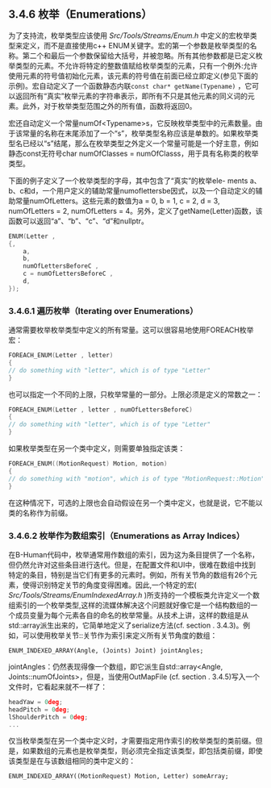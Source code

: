 ## 3.4.6 枚举（Enumerations）

为了支持流，枚举类型应该使用 *Src/Tools/Streams/Enum.h* 中定义的宏枚举类型来定义，而不是直接使用c++ ENUM关键字。宏的第一个参数是枚举类型的名称。第二个和最后一个参数保留给大括号，并被忽略。所有其他参数都是已定义枚举类型的元素。不允许将特定的整数值赋给枚举类型的元素，只有一个例外:允许使用元素的符号值初始化元素，该元素的符号值在前面已经立即定义(参见下面的示例)。宏自动定义了一个函数静态内联`const char* getName(Typename)` ，它可以返回所有“真实”枚举元素的字符串表示，即所有不只是其他元素的同义词的元素。此外，对于枚举类型范围之外的所有值，函数将返回0。

宏还自动定义一个常量numOf\<Typename>s，它反映枚举类型中的元素数量。由于该常量的名称在末尾添加了一个“s”，枚举类型名称应该是单数的。如果枚举类型名已经以“s”结尾，那么在枚举类型之外定义一个常量可能是一个好主意，例如静态const无符号char numOfClasses = numOfClasss，用于具有名称类的枚举类型。

下面的例子定义了一个枚举类型的字母，其中包含了“真实”的枚举ele- ments a、b、c和d，一个用户定义的辅助常量numoflettersbe因式，以及一个自动定义的辅助常量numOfLetters。这些元素的数值为a = 0, b = 1, c = 2, d = 3, numOfLetters = 2, numOfLetters = 4。另外，定义了getName(Letter)函数，该函数可以返回“a”、“b”、“c”、“d”和nullptr。

```cpp
ENUM(Letter , 
{,
	a,
	b,
	numOfLettersBeforeC ,
	c = numOfLettersBeforeC , 
 	d,
});
```

### 3.4.6.1 遍历枚举（Iterating over Enumerations）

通常需要枚举枚举类型中定义的所有常量。这可以很容易地使用FOREACH枚举宏：

```cpp
FOREACH_ENUM(Letter , letter) 
{
// do something with "letter", which is of type "Letter"
}
```

也可以指定一个不同的上限，只枚举常量的一部分。上限必须是定义的常数之一：

```cpp
FOREACH_ENUM(Letter , letter , numOfLettersBeforeC) 
{
// do something with "letter", which is of type "Letter"
}
```

如果枚举类型在另一个类中定义，则需要单独指定该类：

```cpp
FOREACH_ENUM((MotionRequest) Motion, motion) 
{
// do something with "motion", which is of type "MotionRequest::Motion"
}
```

在这种情况下，可选的上限也会自动假设在另一个类中定义，也就是说，它不能以类的名称作为前缀。

### 3.4.6.2 枚举作为数组索引（Enumerations as Array Indices）

在B-Human代码中，枚举通常用作数组的索引，因为这为条目提供了一个名称，但仍然允许对这些条目进行迭代。但是，在配置文件和UI中，很难在数组中找到特定的条目，特别是当它们有更多的元素时。例如，所有关节角的数组有26个元素，使得识别特定关节的角度变得困难。因此,一个特定的宏( *Src/Tools/Streams/EnumIndexedArray.h* )所支持的一个模板类允许定义一个数组索引的一个枚举类型,这样的流媒体解决这个问题就好像它是一个结构数组的一个成员变量为每个元素各自的命名的枚举常量。从技术上讲，这样的数组是从std::array派生出来的，它简单地定义了serialize方法(cf. section . 3.4.3)。例如，可以使用枚举关节::关节作为索引来定义所有关节角度的数组：

`ENUM_INDEXED_ARRAY(Angle, (Joints) Joint) jointAngles;`

jointAngles：仍然表现得像一个数组，即它派生自std::array<Angle, Joints::numOfJoints>，但是，当使用OutMapFile (cf. section . 3.4.5)写入一个文件时，它看起来就不一样了：

```cpp
headYaw = 0deg; 
headPitch = 0deg; 
lShoulderPitch = 0deg; 
...
```

仅当枚举类型在另一个类中定义时，才需要指定用作索引的枚举类型的类前缀。但是，如果数组的元素也是枚举类型，则必须完全指定该类型，即包括类前缀，即使该类型是在与该数组相同的类中定义的：

`ENUM_INDEXED_ARRAY((MotionRequest) Motion, Letter) someArray;`

